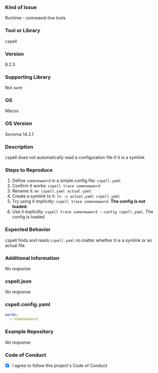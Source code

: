 ### Kind of Issue

Runtime - command-line tools

### Tool or Library

cspell

### Version

8.2.3

### Supporting Library

Not sure

### OS

Macos

### OS Version

Sonoma 14.2.1

### Description

cspell does not automatically read a configuration file if it is a symlink.

### Steps to Reproduce

1. Define `somenewword` in a simple config file: `cspell.yaml`
2. Confirm it works: `cspell trace somenewword`
3. Rename it: `mv cspell.yaml actual.yaml`
4. Create a symlink to it: `ln -s actual.yaml cspell.yaml`
5. Try using it implicitly: `cspell trace somenewword`. **The config is not loaded.**
6. Use it explicitly: `cspell trace somenewword --config cspell.yaml`. The config is loaded.

### Expected Behavior

cspell finds and reads `cspell.yaml` no matter whether it is a symlink or an actual file.

### Additional Information

_No response_

### cspell.json

_No response_

### cspell.config.yaml

```yml
words:
  - somenewword
```


### Example Repository

_No response_

### Code of Conduct

- [X] I agree to follow this project's Code of Conduct
